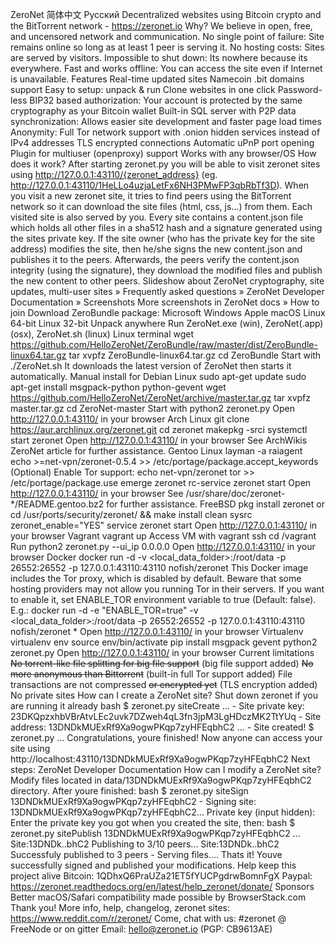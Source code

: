 ZeroNet 简体中文 Русский Decentralized websites using Bitcoin crypto and the BitTorrent network - https://zeronet.io Why? We believe in open, free, and uncensored network and communication. No single point of failure: Site remains online so long as at least 1 peer is serving it. No hosting costs: Sites are served by visitors. Impossible to shut down: Its nowhere because its everywhere. Fast and works offline: You can access the site even if Internet is unavailable. Features Real-time updated sites Namecoin .bit domains support Easy to setup: unpack & run Clone websites in one click Password-less BIP32 based authorization: Your account is protected by the same cryptography as your Bitcoin wallet Built-in SQL server with P2P data synchronization: Allows easier site development and faster page load times Anonymity: Full Tor network support with .onion hidden services instead of IPv4 addresses TLS encrypted connections Automatic uPnP port opening Plugin for multiuser (openproxy) support Works with any browser/OS How does it work? After starting zeronet.py you will be able to visit zeronet sites using http://127.0.0.1:43110/{zeronet_address} (eg. http://127.0.0.1:43110/1HeLLo4uzjaLetFx6NH3PMwFP3qbRbTf3D). When you visit a new zeronet site, it tries to find peers using the BitTorrent network so it can download the site files (html, css, js...) from them. Each visited site is also served by you. Every site contains a content.json file which holds all other files in a sha512 hash and a signature generated using the sites private key. If the site owner (who has the private key for the site address) modifies the site, then he/she signs the new content.json and publishes it to the peers. Afterwards, the peers verify the content.json integrity (using the signature), they download the modified files and publish the new content to other peers. Slideshow about ZeroNet cryptography, site updates, multi-user sites » Frequently asked questions » ZeroNet Developer Documentation » Screenshots More screenshots in ZeroNet docs » How to join Download ZeroBundle package: Microsoft Windows Apple macOS Linux 64-bit Linux 32-bit Unpack anywhere Run ZeroNet.exe (win), ZeroNet(.app) (osx), ZeroNet.sh (linux) Linux terminal wget https://github.com/HelloZeroNet/ZeroBundle/raw/master/dist/ZeroBundle-linux64.tar.gz tar xvpfz ZeroBundle-linux64.tar.gz cd ZeroBundle Start with ./ZeroNet.sh It downloads the latest version of ZeroNet then starts it automatically. Manual install for Debian Linux sudo apt-get update sudo apt-get install msgpack-python python-gevent wget https://github.com/HelloZeroNet/ZeroNet/archive/master.tar.gz tar xvpfz master.tar.gz cd ZeroNet-master Start with python2 zeronet.py Open http://127.0.0.1:43110/ in your browser Arch Linux git clone https://aur.archlinux.org/zeronet.git cd zeronet makepkg -srci systemctl start zeronet Open http://127.0.0.1:43110/ in your browser See ArchWikis ZeroNet article for further assistance. Gentoo Linux layman -a raiagent echo >=net-vpn/zeronet-0.5.4 >> /etc/portage/package.accept_keywords (Optional) Enable Tor support: echo net-vpn/zeronet tor >> /etc/portage/package.use emerge zeronet rc-service zeronet start Open http://127.0.0.1:43110/ in your browser See /usr/share/doc/zeronet-*/README.gentoo.bz2 for further assistance. FreeBSD pkg install zeronet or cd /usr/ports/security/zeronet/ && make install clean sysrc zeronet_enable="YES" service zeronet start Open http://127.0.0.1:43110/ in your browser Vagrant vagrant up Access VM with vagrant ssh cd /vagrant Run python2 zeronet.py --ui_ip 0.0.0.0 Open http://127.0.0.1:43110/ in your browser Docker docker run -d -v <local_data_folder>:/root/data -p 26552:26552 -p 127.0.0.1:43110:43110 nofish/zeronet This Docker image includes the Tor proxy, which is disabled by default. Beware that some hosting providers may not allow you running Tor in their servers. If you want to enable it, set ENABLE_TOR environment variable to true (Default: false). E.g.: docker run -d -e "ENABLE_TOR=true" -v <local_data_folder>:/root/data -p 26552:26552 -p 127.0.0.1:43110:43110 nofish/zeronet * Open http://127.0.0.1:43110/ in your browser Virtualenv virtualenv env source env/bin/activate pip install msgpack gevent python2 zeronet.py Open http://127.0.0.1:43110/ in your browser Current limitations ~~No torrent-like file splitting for big file support~~ (big file support added) ~~No more anonymous than Bittorrent~~ (built-in full Tor support added) File transactions are not compressed ~~or encrypted yet~~ (TLS encryption added) No private sites How can I create a ZeroNet site? Shut down zeronet if you are running it already bash $ zeronet.py siteCreate ... - Site private key: 23DKQpzxhbVBrAtvLEc2uvk7DZweh4qL3fn3jpM3LgHDczMK2TtYUq - Site address: 13DNDkMUExRf9Xa9ogwPKqp7zyHFEqbhC2 ... - Site created! $ zeronet.py ... Congratulations, youre finished! Now anyone can access your site using http://localhost:43110/13DNDkMUExRf9Xa9ogwPKqp7zyHFEqbhC2 Next steps: ZeroNet Developer Documentation How can I modify a ZeroNet site? Modify files located in data/13DNDkMUExRf9Xa9ogwPKqp7zyHFEqbhC2 directory. After youre finished: bash $ zeronet.py siteSign 13DNDkMUExRf9Xa9ogwPKqp7zyHFEqbhC2 - Signing site: 13DNDkMUExRf9Xa9ogwPKqp7zyHFEqbhC2... Private key (input hidden): Enter the private key you got when you created the site, then: bash $ zeronet.py sitePublish 13DNDkMUExRf9Xa9ogwPKqp7zyHFEqbhC2 ... Site:13DNDk..bhC2 Publishing to 3/10 peers... Site:13DNDk..bhC2 Successfuly published to 3 peers - Serving files.... Thats it! Youve successfully signed and published your modifications. Help keep this project alive Bitcoin: 1QDhxQ6PraUZa21ET5fYUCPgdrwBomnFgX Paypal: https://zeronet.readthedocs.org/en/latest/help_zeronet/donate/ Sponsors Better macOS/Safari compatibility made possible by BrowserStack.com Thank you! More info, help, changelog, zeronet sites: https://www.reddit.com/r/zeronet/ Come, chat with us: #zeronet @ FreeNode or on gitter Email: hello@zeronet.io (PGP: CB9613AE)